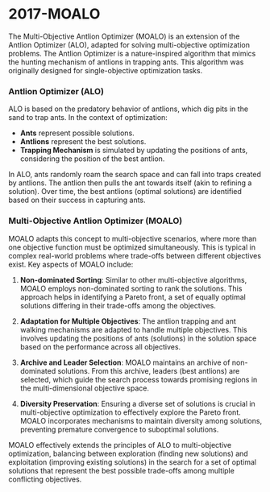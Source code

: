 # 2017-MOALO
The Multi-Objective Antlion Optimizer (MOALO) is an extension of the Antlion Optimizer (ALO), adapted for solving multi-objective optimization problems. The Antlion Optimizer is a nature-inspired algorithm that mimics the hunting mechanism of antlions in trapping ants. This algorithm was originally designed for single-objective optimization tasks.

### Antlion Optimizer (ALO)

ALO is based on the predatory behavior of antlions, which dig pits in the sand to trap ants. In the context of optimization:

- **Ants** represent possible solutions.
- **Antlions** represent the best solutions.
- **Trapping Mechanism** is simulated by updating the positions of ants, considering the position of the best antlion.

In ALO, ants randomly roam the search space and can fall into traps created by antlions. The antlion then pulls the ant towards itself (akin to refining a solution). Over time, the best antlions (optimal solutions) are identified based on their success in capturing ants.

### Multi-Objective Antlion Optimizer (MOALO)

MOALO adapts this concept to multi-objective scenarios, where more than one objective function must be optimized simultaneously. This is typical in complex real-world problems where trade-offs between different objectives exist. Key aspects of MOALO include:

1. **Non-dominated Sorting**: Similar to other multi-objective algorithms, MOALO employs non-dominated sorting to rank the solutions. This approach helps in identifying a Pareto front, a set of equally optimal solutions differing in their trade-offs among the objectives.

2. **Adaptation for Multiple Objectives**: The antlion trapping and ant walking mechanisms are adapted to handle multiple objectives. This involves updating the positions of ants (solutions) in the solution space based on the performance across all objectives.

3. **Archive and Leader Selection**: MOALO maintains an archive of non-dominated solutions. From this archive, leaders (best antlions) are selected, which guide the search process towards promising regions in the multi-dimensional objective space.

4. **Diversity Preservation**: Ensuring a diverse set of solutions is crucial in multi-objective optimization to effectively explore the Pareto front. MOALO incorporates mechanisms to maintain diversity among solutions, preventing premature convergence to suboptimal solutions.

MOALO effectively extends the principles of ALO to multi-objective optimization, balancing between exploration (finding new solutions) and exploitation (improving existing solutions) in the search for a set of optimal solutions that represent the best possible trade-offs among multiple conflicting objectives.
